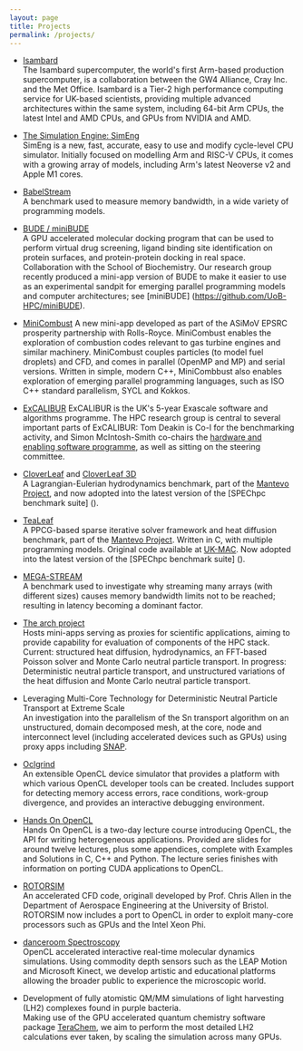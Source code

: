 ```yaml
---
layout: page
title: Projects
permalink: /projects/
---
```


- [Isambard](http://gw4.ac.uk/isambard/)  
  The Isambard supercomputer, the world's first Arm-based production supercomputer, is a collaboration between the GW4 Alliance, Cray Inc. and the Met Office. Isambard is a Tier-2 high performance computing service for UK-based scientists, providing multiple advanced architectures within the same system, including 64-bit Arm CPUs, the latest Intel and AMD CPUs, and GPUs from NVIDIA and AMD.

- [The Simulation Engine: SimEng](https://uob-hpc.github.io/SimEng/)  
  SimEng is a new, fast, accurate, easy to use and modify cycle-level CPU simulator. Initially focused on modelling Arm and RISC-V CPUs, it comes with a growing array of models, including Arm's latest Neoverse v2 and Apple M1 cores.

- [BabelStream](http://github.com/uob-hpc/BabelStream/)  
  A benchmark used to measure memory bandwidth, in a wide variety of programming models.

- [BUDE / miniBUDE](http://www.bris.ac.uk/biochemistry/research/bude)  
  A GPU accelerated molecular docking program that can be used to perform virtual drug screening, ligand binding site identification on protein surfaces, and protein-protein docking in real space. Collaboration with the School of Biochemistry. Our research group recently produced a mini-app version of BUDE to make it easier to use as an experimental sandpit for emerging parallel programming models and computer architectures; see [miniBUDE] (https://github.com/UoB-HPC/miniBUDE).

- [MiniCombust](https://github.com/UoB-HPC/minicombust)
  A new mini-app developed as part of the ASiMoV EPSRC prosperity partnership with Rolls-Royce. MiniCombust enables the exploration of combustion codes relevant to gas turbine engines and similar machinery. MiniCombust couples particles (to model fuel droplets) and CFD, and comes in parallel (OpenMP and MP) and serial versions. Written in simple, modern C++, MiniCombbust also enables exploration of emerging parallel programming languages, such as ISO C++ standard parallelism, SYCL and Kokkos. 

- [ExCALIBUR](https://excalibur.ac.uk)
  ExCALIBUR is the UK's 5-year Exascale software and algorithms programme. The HPC research group is central to several important parts of ExCALIBUR: Tom Deakin is Co-I for the benchmarking activity, and Simon McIntosh-Smith co-chairs the [hardware and enabling software programme](https://excalibur.ac.uk/themes/hardware-and-enabling-software/), as well as sitting on the steering committee.

- [CloverLeaf](http://uk-mac.github.io/CloverLeaf/) and [CloverLeaf 3D](http://uk-mac.github.io/CloverLeaf3D/)  
  A Lagrangian-Eulerian hydrodynamics benchmark, part of the [Mantevo Project](https://mantevo.org/), and now adopted into the latest version of the [SPEChpc benchmark suite] ().

- [TeaLeaf](https://github.com/UoB-HPC/TeaLeaf)  
  A PPCG-based sparse iterative solver framework and heat diffusion benchmark, part of the [Mantevo Project](https://mantevo.org/). Written in C, with multiple programming models. Original code available at [UK-MAC](http://uk-mac.github.io/TeaLeaf/). Now adopted into the latest version of the [SPEChpc benchmark suite] ().

- [MEGA-STREAM](http://github.com/uk-mac/mega-stream)  
  A benchmark used to investigate why streaming many arrays (with different sizes) causes memory bandwidth limits not to be reached; resulting in latency becoming a dominant factor.

- [The arch project](https://github.com/uob-hpc/arch/)  
  Hosts mini-apps serving as proxies for scientific applications, aiming to provide capability for evaluation of components of the HPC stack. Current: structured heat diffusion, hydrodynamics, an FFT-based Poisson solver and Monte Carlo neutral particle transport. In progress: Deterministic neutral particle transport, and unstructured variations of the heat diffusion and Monte Carlo neutral particle transport.

- Leveraging Multi-Core Technology for Deterministic Neutral Particle Transport at Extreme Scale  
  An investigation into the parallelism of the Sn transport algorithm on an unstructured, domain decomposed mesh, at the core, node and interconnect level (including accelerated devices such as GPUs) using proxy apps including [SNAP](http://www.lanl.gov/projects/feynman-center/technologies/software/snap-sn.php).

- [Oclgrind](https://github.com/jrprice/Oclgrind)  
  An extensible OpenCL device simulator that provides a platform with which various OpenCL developer tools can be created. Includes support for detecting memory access errors, race conditions, work-group divergence, and provides an interactive debugging environment.

- [Hands On OpenCL](http://handsonopencl.github.io/)  
  Hands On OpenCL is a two-day lecture course introducing OpenCL, the API for writing heterogeneous applications. Provided are slides for around twelve lectures, plus some appendices, complete with Examples and Solutions in C, C++ and Python. The lecture series finishes with information on porting CUDA applications to OpenCL.

- [ROTORSIM]()  
  An accelerated CFD code, originall developed by Prof. Chris Allen in the Department of Aerospace Engineering at the University of Bristol. ROTORSIM now includes a port to OpenCL in order to exploit many-core processors such as GPUs and the Intel Xeon Phi.

- [danceroom Spectroscopy](http://danceroom-spec.com/)  
  OpenCL accelerated interactive real-time molecular dynamics simulations. Using commodity depth sensors such as the LEAP Motion and Microsoft Kinect, we develop artistic and educational platforms allowing the broader public to experience the microscopic world. 

- Development of fully atomistic QM/MM simulations of light harvesting (LH2) complexes found in purple bacteria.  
  Making use of the GPU accelerated quantum chemistry software package [TeraChem](http://www.petachem.com/products.html), we aim to perform the most detailed LH2 calculations ever taken, by scaling the simulation across many GPUs.

